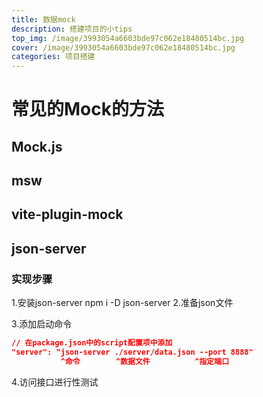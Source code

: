 ```yaml
---
title: 数据mock
description: 搭建项目的小tips
top_img: /image/3993054a6603bde97c062e18480514bc.jpg
cover: /image/3993054a6603bde97c062e18480514bc.jpg
categories: 项目搭建
---
```

# 常见的Mock的方法

## Mock.js

## msw

## vite-plugin-mock

## json-server

### 实现步骤

1.安装json-server
  npm i -D json-server
2.准备json文件

3.添加启动命令

```json
// 在package.json中的script配置项中添加
"server": "json-server ./server/data.json --port 8888"
           ^命令        ^数据文件          ^指定端口
```

4.访问接口进行性测试